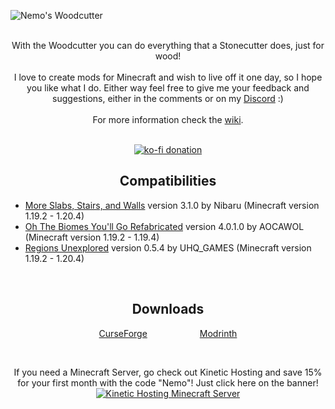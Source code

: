 ![Nemo's Woodcutter](https://github.com/NemoNotFound/NemosWoodcutter/blob/master/src/main/resources/assets/nemos-woodcutter/title.png?raw=true)
<br><br>

<p align="center">
  With the Woodcutter you can do everything that a Stonecutter does, just for wood! <br><br>
  I love to create mods for Minecraft and wish to live off it one day, so I hope you like what I do.
  Either way feel free to give me your feedback and suggestions, either in the comments or on my <a href="https://discord.com/invite/yxs9dga">Discord</a> :) 
  <br><br>
  For more information check the <a href="https://www.nemonotfound.com/minecraft-mods/nemos-woodcutter">wiki</a>.
</p>

<br>

<div align="center">
  <a href="https://ko-fi.com/J3J5UXAPK">
    <img src="https://ko-fi.com/img/githubbutton_sm.svg" alt="ko-fi donation">
  </a>
</div>

<h2 align="center">Compatibilities</h2>
<ul>
  <li>
    <a href="https://www.curseforge.com/minecraft/mc-mods/more-slabs-stairs-and-walls">More Slabs, Stairs, and Walls</a> version 3.1.0 by Nibaru (Minecraft version 1.19.2 - 1.20.4)
  </li>
  <li>
    <a href="https://www.curseforge.com/minecraft/mc-mods/oh-the-biomes-youll-go-fabric">Oh The Biomes You'll Go Refabricated</a> version 4.0.1.0 by AOCAWOL (Minecraft version 1.19.2 - 1.19.4)
  </li>
  <li>
    <a href="https://www.curseforge.com/minecraft/mc-mods/regions-unexplored">Regions Unexplored</a> version 0.5.4 by UHQ_GAMES (Minecraft version 1.19.2 - 1.20.4)
  </li>
</ul>

<br>

<h2 align="center">Downloads</h2>
<p align="center">
  <a href="https://www.curseforge.com/minecraft/mc-mods/nemos-woodcutter">CurseForge</a>&emsp;&emsp;&emsp;&emsp;&emsp;&emsp;<a href="https://modrinth.com/mod/nemos-woodcutter">Modrinth</a>
</p>

<br>

<p align="center">
  If you need a Minecraft Server, go check out Kinetic Hosting and save 15% for your first month with the code "Nemo"! Just click here on the banner! <br>
  <a href="https://billing.kinetichosting.net/aff.php?aff=679">
    <img src="https://imgur.com/lguE51t.png" alt="Kinetic Hosting Minecraft Server">
  </a>
</p>
